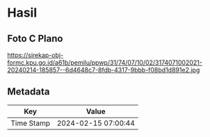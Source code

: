 # Hasil

## Foto C Plano

https://sirekap-obj-formc.kpu.go.id/a61b/pemilu/ppwp/31/74/07/10/02/3174071002021-20240214-185857--6d4648c7-8fdb-4317-9bbb-f08bd1d891e2.jpg


## Metadata

| Key        | Value               |
| ---------- | ------------------- |
| Time Stamp | 2024-02-15 07:00:44 |



